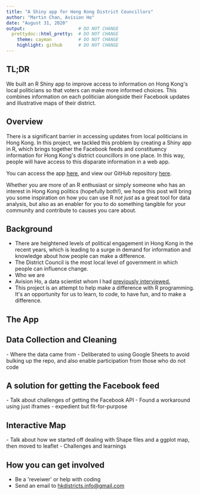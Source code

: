 ```yaml
---
title: "A Shiny app for Hong Kong District Councillors"
author: "Martin Chan, Avision Ho"
date: "August 31, 2020"
output:                    # DO NOT CHANGE
  prettydoc::html_pretty:  # DO NOT CHANGE
    theme: cayman          # DO NOT CHANGE
    highlight: github      # DO NOT CHANGE
---
```


## TL;DR
We built an R Shiny app to improve access to information on Hong Kong's local politicians so that voters can make more informed choices. This combines information on each politician alongside their Facebook updates and illustrative maps of their district.

## Overview
There is a significant barrier in accessing updates from local politicians in Hong Kong. In this project, we tackled this problem by creating a Shiny app in R, which brings together the Facebook feeds and constituency information for Hong Kong's district councillors in one place. In this way, people will have access to this disparate information in a web app.

You can access the app [here](https://hkdistricts-info.shinyapps.io/dashboard-hkdistrictcouncillors/), and view our GitHub repository [here](https://github.com/avisionh/dashboard-hkdistrictcouncillors).

Whether you are more of an R enthusiast or simply someone who has an interest in Hong Kong politics (hopefully both!), we hope this post will bring you some inspiration on how you can use R _not just_ as a great tool for data analysis, but also as an enabler for you to do something tangible for your community and contribute to causes you care about. 

## Background

- There are heightened levels of political engagement in Hong Kong in the recent years, which is leading to a surge in demand for information and knowledge about how people can make a difference. 
- The District Council is the most local level of government in which people can influence change.
- Who we are
- Avision Ho, a data scientist whom I had [previously interviewed.](https://martinctc.github.io/blog/data-chats-an-interview-with-avision-ho/)
- This project is an attempt to help make a difference with R programming. It's an opportunity for us to learn, to code, to have fun, and to make a difference.

## The App

<Describe the layout of the app>

## Data Collection and Cleaning
<Insert screenshot>
- Where the data came from
- Deliberated to using Google Sheets to avoid bulking up the repo, and also enable participation from those who do not code

## A solution for getting the Facebook feed
<Insert screenshot>
- Talk about challenges of getting the Facebook API
- Found a workaround using just iframes - expedient but fit-for-purpose

## Interactive Map

<Insert screenshot>
- Talk about how we started off dealing with Shape files and a ggplot map, then moved to leaflet
- Challenges and learnings

## How you can get involved
- Be a 'reveiwer' or help with coding
- Send an email to hkdistricts.info@gmail.com

